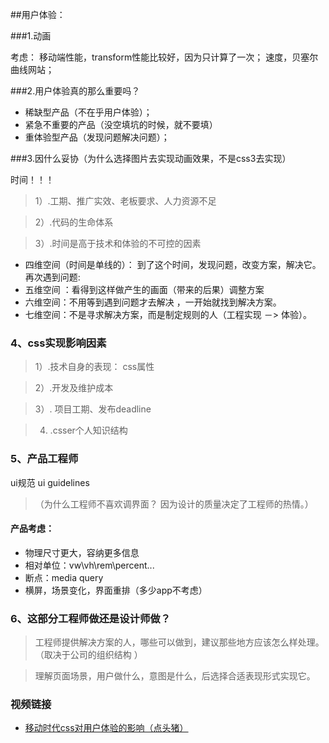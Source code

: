 ##用户体验：

###1.动画

考虑： 移动端性能，transform性能比较好，因为只计算了一次； 速度，贝塞尔曲线网站；

###2.用户体验真的那么重要吗？
- 稀缺型产品（不在乎用户体验）；
- 紧急不重要的产品（没空填坑的时候，就不要填）
- 重体验型产品（发现问题解决问题）；

###3.因什么妥协（为什么选择图片去实现动画效果，不是css3去实现）

时间！！！

> 1）.工期、推广实效、老板要求、人力资源不足

> 2）.代码的生命体系

> 3）.时间是高于技术和体验的不可控的因素

- 四维空间（时间是单线的）： 到了这个时间，发现问题，改变方案，解决它。再次遇到问题:
- 五维空间 ：看得到这样做产生的画面（带来的后果）调整方案
- 六维空间：不用等到遇到问题才去解决 ，一开始就找到解决方案。
- 七维空间：不是寻求解决方案，而是制定规则的人（工程实现 －> 体验）。

### 4、css实现影响因素

> 1）.技术自身的表现： css属性

> 2）.开发及维护成本

> 3）. 项目工期、发布deadline

> 4) .csser个人知识结构 

### 5、产品工程师

ui规范 ui guidelines

>（为什么工程师不喜欢调界面？
因为设计的质量决定了工程师的热情。）

#### 产品考虑：
- 物理尺寸更大，容纳更多信息
-    相对单位：vw\vh\rem\percent...
-    断点：media query
- 横屏，场景变化，界面重排（多少app不考虑）

### 6、这部分工程师做还是设计师做？

> 工程师提供解决方案的人，哪些可以做到，建议那些地方应该怎么样处理。（取决于公司的组织结构
 ）

> 理解页面场景，用户做什么，意图是什么，后选择合适表现形式实现它。

### 视频链接
- [移动时代css对用户体验的影响（点头猪）](http://www.imooc.com/video/6362)
